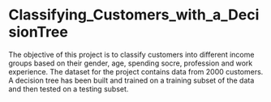 # Classifying_Customers_with_a_DecisionTree
The objective of this project is to classify customers into different income groups based on their gender, age, spending socre, profession and work experience. The dataset for the project contains data from 2000 customers. A decision tree has been built and trained on a training subset of the data and then tested on a testing subset.

